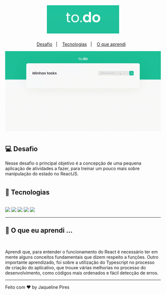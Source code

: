 <h1 align= "center">
<img src= "fotoreadme.png" alt="crossfitcoder">
</h1>
<p align="center">
  <a href="#-tecnologies">Desafio</a>&nbsp;&nbsp;&nbsp;|&nbsp;&nbsp;&nbsp;
    <a href="#-tecnologies">Tecnologias</a>&nbsp;&nbsp;&nbsp;|&nbsp;&nbsp;&nbsp;
      <a href="#-tecnologies">O que aprendi</a>&nbsp;&nbsp;&nbsp;
<br>
<p align="center">
<img src="to.do.gif" alt="review da pagina">
<h1>

## 💻 Desafio

Nesse desafio o principal objetivo é a concepção de uma pequena aplicação de atividades a fazer, para treinar um pouco mais sobre manipulação do estado no ReactJS.

<h1>

## 🚀 Tecnologias

<br>
<img src="https://img.shields.io/badge/-ReactJs-61DAFB?logo=react&logoColor=white&style=flat-square" />
<img src="https://img.shields.io/badge/-TypeScript-4682B4?logo=typescript&logoColor=white&style=flat-square&logocolo" />
<img src="https://img.shields.io/badge/-JavaScript-orange?logo=javascript&logoColor=white&style=flat-square&logocolo" />
<img src="https://img.shields.io/badge/-Scss-FF00FF?logo=sass&logoColor=white&style=flat-square&logocolo" />
<img src="https://img.shields.io/badge/-Babel-808080?logo=babel&logoColor=yellow&style=flat-square&logoColor=yellow" />

---

## 🚀 O que eu aprendi ...

<br>

Aprendi que, para entender o funcionamento do React é necessário ter em mente alguns conceitos fundamentais que dizem respeito a funções. Outro importante aprendizado, foi sobre a utilização do Typescript no processo de criação do aplicativo, que trouxe várias melhorias no processo do desenvolvimento, como códigos mais ordenados e
fácil detecção de erros.

---

Feito com ♥ by Jaqueline Pires
